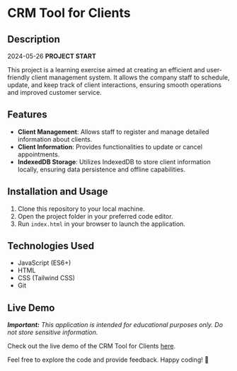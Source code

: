 # CRM Tool for Clients

## Description

2024-05-26 **PROJECT START**

This project is a learning exercise aimed at creating an efficient and user-friendly client management system. It allows the company staff to schedule, update, and keep track of client interactions, ensuring smooth operations and improved customer service.

## Features

- **Client Management**: Allows staff to register and manage detailed information about clients.
- **Client Information**: Provides functionalities to update or cancel appointments.
- **IndexedDB Storage**: Utilizes IndexedDB to store client information locally, ensuring data persistence and offline capabilities.

## Installation and Usage

1. Clone this repository to your local machine.
2. Open the project folder in your preferred code editor.
3. Run `index.html` in your browser to launch the application.

## Technologies Used

- JavaScript (ES6+)
- HTML
- CSS (Tailwind CSS)
- Git

## Live Demo

_**Important:** This application is intended for educational purposes only. Do not store sensitive information._

Check out the live demo of the CRM Tool for Clients [here](https://).

Feel free to explore the code and provide feedback. Happy coding! 🚀

